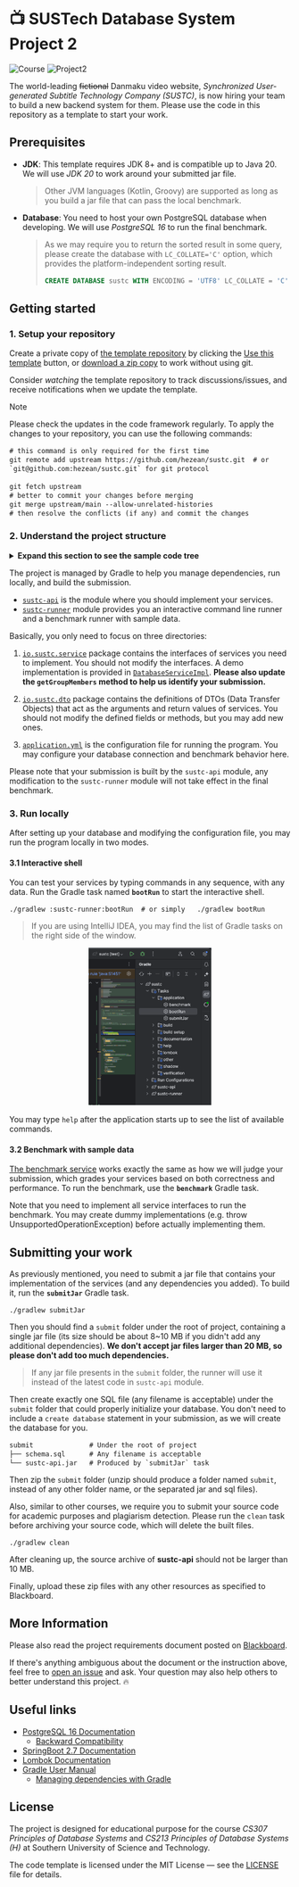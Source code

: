 # 📺 SUSTech Database System Project 2

![Course](https://img.shields.io/badge/sustech-cs307%2F213-blue)
![Project2](https://img.shields.io/badge/23_fall-project_2-green)

The world-leading ~~fictional~~ Danmaku video website, _Synchronized User-generated Subtitle Technology Company
(SUSTC)_, is now hiring your team to build a new backend system for them. Please use the code in this repository as a
template to start your work.

## Prerequisites

- **JDK**: This template requires JDK 8+ and is compatible up to Java 20. We will use _JDK 20_ to work around your
  submitted jar file.

  > Other JVM languages (Kotlin, Groovy) are supported as long as you build a jar file that can pass the local
  benchmark.

- **Database**: You need to host your own PostgreSQL database when developing. We will use _PostgreSQL 16_ to run
  the final benchmark.

  > As we may require you to return the sorted result in some query, please create the database with `LC_COLLATE='C'`
  option, which provides the platform-independent sorting result.
  > ```sql
  > CREATE DATABASE sustc WITH ENCODING = 'UTF8' LC_COLLATE = 'C' TEMPLATE = template0;
  >```

## Getting started

### 1. Setup your repository

Create a private copy of [the template repository](https://github.com/hezean/sustc) by clicking
the [Use this template](https://github.com/hezean/sustc/generate) button,
or [download a zip copy](https://github.com/hezean/sustc/archive/refs/heads/main.zip) to work without using git.

Consider _watching_ the template repository to track discussions/issues,
and receive notifications when we update the template.

> [!NOTE]  
> Please check the updates in the code framework regularly.
> To apply the changes to your repository, you can use the following commands:
> ```shell
> # this command is only required for the first time
> git remote add upstream https://github.com/hezean/sustc.git  # or `git@github.com:hezean/sustc.git` for git protocol
> 
> git fetch upstream
> # better to commit your changes before merging
> git merge upstream/main --allow-unrelated-histories
> # then resolve the conflicts (if any) and commit the changes
> ```

### 2. Understand the project structure

<details>
<summary><b>Expand this section to see the sample code tree</b></summary>
<pre>
.
├── sustc-api                                              # You should work around this directory
│   ├── build.gradle.kts                                   # You may add any utility libraries here
│   └── src/main/java
│                └── io.sustc
│                    ├── dto                               # The passed arguments and return values of services are defined as DTO (Data Transfer Object)
│                    │   └... User.java                    # You should not modify the defined fields or methods, but you may add new ones
│                    ├── exceptions                        # You should throw correct exceptions as instructed in JavaDoc
│                    │   └... EntityNotFoundException.java
│                    └── service                           # The interfaces of services are defined here
│                        ├... DatabaseService.java
│                        └── impl                          # We suggest you to place your implementation here. Actually, any package is OK, as long as annotating the class as `@Service`
│                            └... DatabaseServiceImpl.java
└── sustc-runner                                           # We've provided you an interactive command line runner, a benchmark runner with sample data, and unit tests
    ├── compose.yml                                        # You may optionally use a container-based database to prevent polluting your local database
    ├── data                                               # Contains records to import and test cases
    └── src/main
            ├── java
            │   └── io.sustc
            │       └── command                            # You may call the services here, type `help` in shell to list all commands
            │           └... UserCommand.java
            └── resources
                └── application.yml                        # Configure your database connection and benchmark behavior here
</pre>

You don't need to care about the unlisted files and directories.
</details>

The project is managed by Gradle to help you manage dependencies, run locally, and build the submission.

- [`sustc-api`](sustc-api) is the module where you should implement your services.
- [`sustc-runner`](sustc-runner) module provides you an interactive command line runner and a benchmark runner with sample data.

Basically, you only need to focus on three directories:

1. [`io.sustc.service`](sustc-api/src/main/java/io/sustc/service) package contains the interfaces of services you
   need to implement. You
   should not modify the interfaces. A demo implementation is provided in
   [`DatabaseServiceImpl`](sustc-api/src/main/java/io/sustc/service/impl/DatabaseServiceImpl.java).
   **Please also update the `getGroupMembers` method to help us identify your submission.**

2. [`io.sustc.dto`](sustc-api/src/main/java/io/sustc/dto) package contains the definitions of DTOs (Data Transfer
   Objects) that act as the arguments and return values of services. You should not modify the defined fields or
   methods, but you may add new ones.

3. [`application.yml`](sustc-runner/src/main/resources/application.yml) is the configuration file for running the
   program. You may configure your database connection and benchmark behavior here.

Please note that your submission is built by the `sustc-api` module, any modification to the `sustc-runner` module will
not take effect in the final benchmark.

### 3. Run locally

After setting up your database and modifying the configuration file, you may run the program locally in two modes.

#### 3.1 Interactive shell

You can test your services by typing commands in any sequence, with any data. Run the Gradle task named **`bootRun`**
to start the interactive shell.

```shell
./gradlew :sustc-runner:bootRun  # or simply   ./gradlew bootRun
```

> If you are using IntelliJ IDEA, you may find the list of Gradle tasks on the right side of the window.
<p align="center"><img src=".github/assets/idea-gradle.png" style="width:220px"></p>

You may type `help` after the application starts up to see the list of available commands.

#### 3.2 Benchmark with sample data

[The benchmark service](sustc-runner/src/main/java/io/sustc/benchmark/BenchmarkService.java) works exactly the same as how
we will judge your submission, which grades your services based on both correctness and performance.
To run the benchmark, use the **`benchmark`** Gradle task.

Note that you need to implement all service interfaces to run the benchmark.
You may create dummy implementations (e.g. throw UnsupportedOperationException) before actually implementing them.

## Submitting your work

As previously mentioned, you need to submit a jar file that contains your implementation of the services
(and any dependencies you added). To build it, run the **`submitJar`** Gradle task.

```shell
./gradlew submitJar
```

Then you should find a `submit` folder under the root of project, containing a single jar file
(its size should be about 8~10 MB if you didn't add any additional dependencies).
**We don't accept jar files larger than 20 MB, so please don't add too much dependencies.**

> If any jar file presents in the `submit` folder, the runner will use it
> instead of the latest code in `sustc-api` module.

Then create exactly one SQL file (any filename is acceptable) under the `submit` folder
that could properly initialize your database.
You don't need to include a `create database` statement in your submission, as we will create the database for you.

```text
submit              # Under the root of project
├── schema.sql      # Any filename is acceptable
└── sustc-api.jar   # Produced by `submitJar` task
```

Then zip the `submit` folder (unzip should produce a folder named `submit`, instead of any other folder name, or the
separated jar and sql files).

Also, similar to other courses, we require you to submit your source code for academic purposes and plagiarism
detection. Please run the `clean` task before archiving your source code, which will delete the built files.

```shell
./gradlew clean
```

After cleaning up, the source archive of __sustc-api__ should not be larger than 10 MB.

Finally, upload these zip files with any other resources as specified to Blackboard.

## More Information

Please also read the project requirements document posted on [Blackboard](https://bb.sustech.edu.cn).

If there's anything ambiguous about the document or the instruction above,
feel free to [open an issue](https://github.com/hezean/sustc/issues/new) and ask.
Your question may also help others to better understand this project. 🔥

## Useful links

- [PostgreSQL 16 Documentation](https://www.postgresql.org/docs/16/index.html)
    - [Backward Compatibility](https://www.postgresql.org/docs/16/runtime-config-compatible.html)
- [SpringBoot 2.7 Documentation](https://docs.spring.io/spring-boot/docs/2.7.16/reference/htmlsingle/)
- [Lombok Documentation](https://projectlombok.org/features/)
- [Gradle User Manual](https://docs.gradle.org/8.3/userguide/userguide.html)
    - [Managing dependencies with Gradle](https://www.baeldung.com/gradle#plugins)

## License

The project is designed for educational purpose for the course _CS307 Principles of Database Systems_ and
_CS213 Principles of Database Systems (H)_ at Southern University of Science and Technology.

The code template is licensed under the MIT License — see the [LICENSE](LICENSE) file for details.
